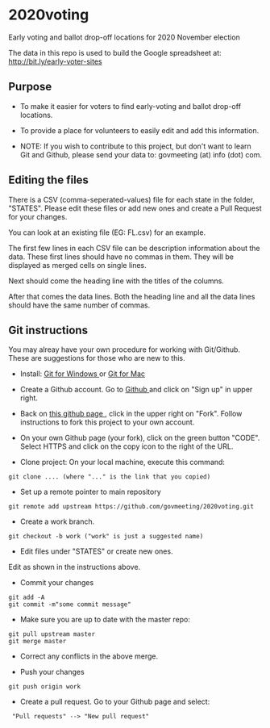 # 2020voting
Early voting and ballot drop-off locations for 2020 November election 

The data in this repo is used to build the Google spreadsheet at: http://bit.ly/early-voter-sites

## Purpose

- To make it easier for voters to find early-voting and ballot drop-off locations.

- To provide a place for volunteers to easily edit and add this information.

- NOTE: If you wish to contribute to this project, but don't want to learn Git and Github, please send your data to: govmeeting (at) info (dot) com.

## Editing the files


There is a CSV (comma-seperated-values) file for each state in the folder, "STATES". Please edit these files or add new ones and create a Pull Request for your changes.

You can look at an existing file (EG: FL.csv) for an example.

The first few lines in each CSV file can be description information about the data. These first  lines should have no commas in them. They will be displayed as  merged cells on single lines.

Next should come the heading line with the titles of the columns.

After that comes the data lines. Both the heading line and all the data lines should have the same number of commas.



## Git instructions

You may alreay have your own procedure for working with Git/Github. These are suggestions for those who are new to this.

- Install: <a href="https://gitforwindows.org"> Git for Windows </a> or <a href="https://git-scm.com/download/mac"> Git for Mac </a>

- Create a Github account. Go to <a href="https://github.com/"> Github </a> and click on "Sign up" in upper right.

- Back on <a href="https://github.com/govmeeting/2020voting"> this github page </a>, click in the upper right on "Fork". Follow instructions to fork this project to your own account.

- On your own Github page (your fork), click on the green button "CODE". Select HTTPS and click on the copy icon to the right of the URL.

- Clone project: On your local machine, execute this command:

```
git clone .... (where "..." is the link that you copied)
```

- Set up a remote pointer to main repository
```
git remote add upstream https://github.com/govmeeting/2020voting.git
```

- Create a work branch.
```
git checkout -b work ("work" is just a suggested name)
```

- Edit files under "STATES" or create new ones.

Edit as shown in the instructions above.

- Commit your changes
```
git add -A
git commit -m"some commit message"
```

- Make sure you are up to date with the master repo:
```
git pull upstream master
git merge master
```

- Correct any conflicts in the above merge.

- Push your changes
```
git push origin work
```

- Create a pull request. Go to your Github page and select:
```
 "Pull requests" --> "New pull request"
 ```

